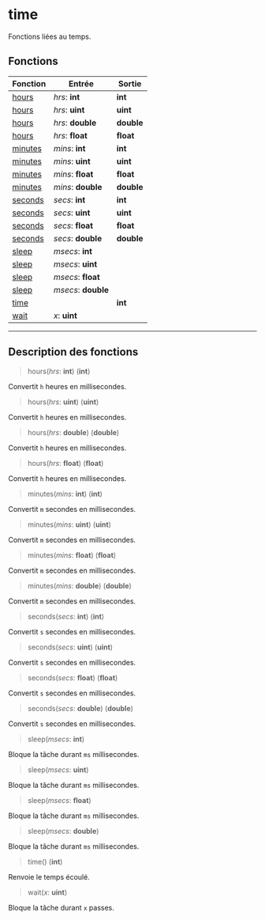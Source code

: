 # time

Fonctions liées au temps.
## Fonctions
|Fonction|Entrée|Sortie|
|-|-|-|
|[hours](#func_0)|*hrs*: **int**|**int**|
|[hours](#func_1)|*hrs*: **uint**|**uint**|
|[hours](#func_2)|*hrs*: **double**|**double**|
|[hours](#func_3)|*hrs*: **float**|**float**|
|[minutes](#func_4)|*mins*: **int**|**int**|
|[minutes](#func_5)|*mins*: **uint**|**uint**|
|[minutes](#func_6)|*mins*: **float**|**float**|
|[minutes](#func_7)|*mins*: **double**|**double**|
|[seconds](#func_8)|*secs*: **int**|**int**|
|[seconds](#func_9)|*secs*: **uint**|**uint**|
|[seconds](#func_10)|*secs*: **float**|**float**|
|[seconds](#func_11)|*secs*: **double**|**double**|
|[sleep](#func_12)|*msecs*: **int**||
|[sleep](#func_13)|*msecs*: **uint**||
|[sleep](#func_14)|*msecs*: **float**||
|[sleep](#func_15)|*msecs*: **double**||
|[time](#func_16)||**int**|
|[wait](#func_17)|*x*: **uint**||


***
## Description des fonctions

<a id="func_0"></a>
> hours(*hrs*: **int**) (**int**)

Convertit `h` heures en millisecondes.

<a id="func_1"></a>
> hours(*hrs*: **uint**) (**uint**)

Convertit `h` heures en millisecondes.

<a id="func_2"></a>
> hours(*hrs*: **double**) (**double**)

Convertit `h` heures en millisecondes.

<a id="func_3"></a>
> hours(*hrs*: **float**) (**float**)

Convertit `h` heures en millisecondes.

<a id="func_4"></a>
> minutes(*mins*: **int**) (**int**)

Convertit `m` secondes en millisecondes.

<a id="func_5"></a>
> minutes(*mins*: **uint**) (**uint**)

Convertit `m` secondes en millisecondes.

<a id="func_6"></a>
> minutes(*mins*: **float**) (**float**)

Convertit `m` secondes en millisecondes.

<a id="func_7"></a>
> minutes(*mins*: **double**) (**double**)

Convertit `m` secondes en millisecondes.

<a id="func_8"></a>
> seconds(*secs*: **int**) (**int**)

Convertit `s` secondes en millisecondes.

<a id="func_9"></a>
> seconds(*secs*: **uint**) (**uint**)

Convertit `s` secondes en millisecondes.

<a id="func_10"></a>
> seconds(*secs*: **float**) (**float**)

Convertit `s` secondes en millisecondes.

<a id="func_11"></a>
> seconds(*secs*: **double**) (**double**)

Convertit `s` secondes en millisecondes.

<a id="func_12"></a>
> sleep(*msecs*: **int**)

Bloque la tâche durant `ms` millisecondes.

<a id="func_13"></a>
> sleep(*msecs*: **uint**)

Bloque la tâche durant `ms` millisecondes.

<a id="func_14"></a>
> sleep(*msecs*: **float**)

Bloque la tâche durant `ms` millisecondes.

<a id="func_15"></a>
> sleep(*msecs*: **double**)

Bloque la tâche durant `ms` millisecondes.

<a id="func_16"></a>
> time() (**int**)

Renvoie le temps écoulé.

<a id="func_17"></a>
> wait(*x*: **uint**)

Bloque la tâche durant `x` passes.

